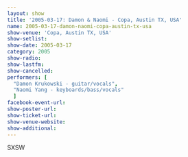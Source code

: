 ```yaml
---
layout: show
title: '2005-03-17: Damon & Naomi - Copa, Austin TX, USA'
name: 2005-03-17-damon-naomi-copa-austin-tx-usa
show-venue: 'Copa, Austin TX, USA'
show-setlist: 
show-date: 2005-03-17
category: 2005
show-radio: 
show-lastfm: 
show-cancelled: 
performers: [
  "Damon Krukowski - guitar/vocals",
  "Naomi Yang - keyboards/bass/vocals"
  ]
facebook-event-url: 
show-poster-url: 
show-ticket-url: 
show-venue-website: 
show-additional: 
---
```


SXSW